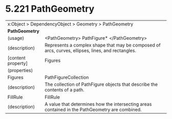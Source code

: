 <html dir="LTR" xmlns:mshelp="http://msdn.microsoft.com/mshelp" xmlns:ddue="http://ddue.schemas.microsoft.com/authoring/2003/5" xmlns:xlink="http://www.w3.org/1999/xlink" xmlns:tool="http://www.microsoft.com/tooltip">

<body>
 <input type="hidden" id="userDataCache" class="userDataStyle">
 <input type="hidden" id="hiddenScrollOffset">
 <img id="dropDownImage" style="display:none; height:0; width:0;" src="../local/drpdown.gif">
 <img id="dropDownHoverImage" style="display:none; height:0; width:0;" src="../local/drpdown_orange.gif">
 <img id="collapseImage" style="display:none; height:0; width:0;" src="../local/collapse.gif">
 <img id="expandImage" style="display:none; height:0; width:0;" src="../local/exp.gif">
 <img id="collapseAllImage" style="display:none; height:0; width:0;" src="../local/collall.gif">
 <img id="expandAllImage" style="display:none; height:0; width:0;" src="../local/expall.gif">
 <img id="copyImage" style="display:none; height:0; width:0;" src="../local/copycode.gif">
 <img id="copyHoverImage" style="display:none; height:0; width:0;" src="../local/copycodeHighlight.gif">
 <div id="header"><h1 class="heading">5.221 PathGeometry</h1></div>

 <div id="mainSection">
 <div id="mainBody">
 <div id="allHistory" class="saveHistory" onsave="saveAll()" onload="loadAll()"></div>
 <p xmlns:wsd="http://wsdev.schemas.microsoft.com/authoring/2008/2" xmlns:msxsl="urn:schemas-microsoft-com:xslt" xmlns:script="urn:script" xmlns:build="urn:build">
 </p>
 <div id="sectionSection0" class="section" name="collapseableSection">
 <content xmlns="http://ddue.schemas.microsoft.com/authoring/2003/5" xmlns:wsd="http://wsdev.schemas.microsoft.com/authoring/2008/2" xmlns:msxsl="urn:schemas-microsoft-com:xslt" xmlns:script="urn:script" xmlns:build="urn:build">
 </content>
 </div>
 <div id="sectionSection1" class="section" name="collapseableSection">
 <content xmlns="http://ddue.schemas.microsoft.com/authoring/2003/5" xmlns:wsd="http://wsdev.schemas.microsoft.com/authoring/2008/2" xmlns:msxsl="urn:schemas-microsoft-com:xslt" xmlns:script="urn:script" xmlns:build="urn:build">
 <table class="ProtocolAuthoredTable" xmlns="">
 <tr><td colspan="2">
<mshelp:link keywords="55aacd72-e114-4aa1-b774-3f7ded5e1f7d" tabindex="0">x:Object</mshelp:link> &gt; <mshelp:link keywords="c4d521a5-4c74-448c-997c-0e9e9c99e9b7" tabindex="0">DependencyObject</mshelp:link> &gt; <mshelp:link keywords="11d9a651-d2d7-4f12-909d-9afde01c7960" tabindex="0">Geometry</mshelp:link> &gt; <mshelp:link keywords="59437f49-41c6-4176-9fc2-3fb2cf012775" tabindex="0">PathGeometry</mshelp:link> </td>
 </tr>
 <tr><td colspan="2">
 <b>PathGeometry</b> </td>
 </tr>
 <tr><td><div class="indent0">(usage)</div></td>
 <td>&lt;PathGeometry&gt; <mshelp:link keywords="0bc2301c-e903-44fc-ba0d-d062519b904c" tabindex="0">PathFigure</mshelp:link>* &lt;/PathGeometry&gt;</td>
 </tr>
 <tr><td><div class="indent0">(description)</div></td>
 <td>Represents a complex shape that may be composed of arcs, curves, ellipses, lines, and rectangles.</td>
 </tr>
 <tr><td><div class="indent0">[content property]</div></td>
 <td><mshelp:link keywords="59437f49-41c6-4176-9fc2-3fb2cf012775" tabindex="0">Figures</mshelp:link></td>
 </tr>
 <tr><td><div class="indent0">(properties)</div></td>
 <td></td>
 </tr>
 <tr><td><div class="indent2">Figures</div></td>
 <td><mshelp:link keywords="f34b6002-3e98-4e3a-bbb7-d8604665687d" tabindex="0">PathFigureCollection</mshelp:link></td>
 </tr>
 <tr><td><div class="indent4">(description)</div></td>
 <td>The collection of PathFigure objects that describe the contents of a path.</td>
 </tr>
 <tr><td><div class="indent2">FillRule</div></td>
 <td><mshelp:link keywords="c63b372c-e674-48f1-9b8d-437cf2e9a7c7" tabindex="0">FillRule</mshelp:link></td>
 </tr>
 <tr><td><div class="indent4">(description)</div></td>
 <td>A value that determines how the intersecting areas contained in the PathGeometry are combined.</td>
 </tr>
</table>
 </content>
 </div>
 <!--[if gte IE 5]>
 <tool:tip element="languageFilterToolTip" avoidmouse="false"/>
 <![endif]-->
 </div>
 <a name="feedback"></a><span></span>
 </div>
</body></html>
